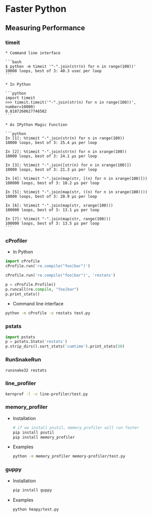 # Faster Python

## Measuring Performance

### timeit

    * Command line interface

    ```bash
    $ python -m timeit '"-".join(str(n) for n in range(100))'
    10000 loops, best of 3: 40.3 usec per loop
    ```

    * In Python

    ```python
    import timeit
    >>> timeit.timeit('"-".join(str(n) for n in range(100))', number=10000)
    0.8187260627746582
    ```

    * As IPython Magic Function
    
    ```python
    In [1]: %timeit "-".join(str(n) for n in range(100))
    10000 loops, best of 3: 25.4 µs per loop

    In [2]: %timeit "-".join(str(n) for n in xrange(100))
    10000 loops, best of 3: 24.1 µs per loop

    In [3]: %timeit "-".join([str(n) for n in xrange(100)])
    10000 loops, best of 3: 21.3 µs per loop

    In [4]: %timeit "-".join(map(str, [(n) for n in xrange(100)]))
    100000 loops, best of 3: 18.2 µs per loop

    In [5]: %timeit "-".join(map(str, ((n) for n in xrange(100))))
    10000 loops, best of 3: 20.9 µs per loop

    In [6]: %timeit "-".join(map(str, xrange(100)))
    100000 loops, best of 3: 13.1 µs per loop

    In [7]: %timeit "-".join(map(str, range(100)))
    100000 loops, best of 3: 13.5 µs per loop
    ```

### cProfiler

* In Python

```python
import cProfile
cProfile.run('re.compile("foo|bar")')
```

```python
cProfile.run('re.compile("foo|bar")', 'restats')
```

```python
p = cProfile.Profile()
p.runcall(re.compile, "foo|bar")
p.print_stats()
```

* Command line interface

```bash
python -m cProfile -o restats test.py
```

### pstats

```python
import pstats
p = pstats.Stats('restats')
p.strip_dirs().sort_stats('cumtime').print_stats(30)
```

### RunSnakeRun

```bash
runsnake32 restats
```

### line_profiler

```bash
kernprof -l -v line-profiler/test.py
```

### memory_profiler

* Installation

    ```bash
    # if we install psutil, memory_profiler will run faster
    pip install psutil
    pip install memory_profiler
    ```

* Examples

    ```bash
    python -m memory_profiler memory-profiler/test.py
    ```

### guppy

* Installation

    ```bash
    pip install guppy
    ```

* Examples

    ```bash
    python heapy/test.py
    ```
